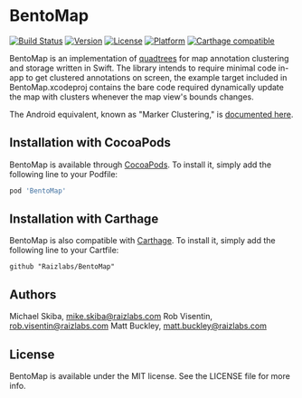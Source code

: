 # BentoMap

[![Build Status](https://travis-ci.org/Raizlabs/BentoMap.svg?branch=develop)](https://travis-ci.org/Raizlabs/BentoMap)
[![Version](https://img.shields.io/cocoapods/v/BentoMap.svg?style=flat)](http://cocoapods.org/pods/BentoMap)
[![License](https://img.shields.io/cocoapods/l/BentoMap.svg?style=flat)](http://cocoapods.org/pods/BentoMap)
[![Platform](https://img.shields.io/cocoapods/p/BentoMap.svg?style=flat)](http://cocoapods.org/pods/BentoMap)
[![Carthage compatible](https://img.shields.io/badge/Carthage-compatible-4BC51D.svg?style=flat)](https://github.com/Carthage/Carthage)

BentoMap is an implementation of [quadtrees](https://en.wikipedia.org/wiki/Quadtree) for map annotation clustering and storage written in Swift. The library intends to require minimal code in-app to get clustered annotations on screen, the example target included in BentoMap.xcodeproj contains the bare code required dynamically update the map with clusters whenever the map view's bounds changes.

The Android equivalent, known as "Marker Clustering," is [documented here](https://developers.google.com/maps/documentation/android-api/utility/marker-clustering).

## Installation with CocoaPods

BentoMap is available through [CocoaPods](http://cocoapods.org). To install
it, simply add the following line to your Podfile:

```ruby
pod 'BentoMap'
```

## Installation with Carthage

BentoMap is also compatible with [Carthage](https://github.com/Carthage/Carthage). To install it, simply add the following line to your Cartfile:

```ogdl
github "Raizlabs/BentoMap"
```

## Authors

Michael Skiba, mike.skiba@raizlabs.com
Rob Visentin, rob.visentin@raizlabs.com
Matt Buckley, matt.buckley@raizlabs.com

## License

BentoMap is available under the MIT license. See the LICENSE file for more info.
